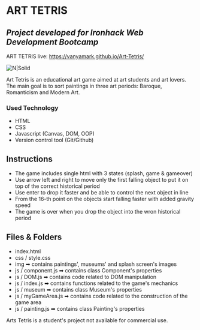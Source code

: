 # ART TETRIS
## _Project developed for Ironhack Web Development Bootcamp_

ART TETRIS live: https://vanyamark.github.io/Art-Tetris/

![N|Solid](https://i.imgur.com/1QgrNNw.png)

Art Tetris is an educational art game aimed at art students and art lovers. 
The main goal is to sort paintings in three art periods: Baroque, Romanticism and Modern Art. 

### Used Technology

- HTML
- CSS
- Javascript (Canvas, DOM, OOP)
- Version control tool (Git/Github)

## Instructions

- The game includes single html with 3 states (splash, game & gameover)
- Use arrow left and right to move only the first falling object to put it on top of the correct historical period
- Use enter to drop it faster and be able to control the next object in line
- From the 16-th point on the objects start falling faster with added gravity speed
- The game is over when you drop the object into the wron historical period

## Files & Folders

- index.html
- css / style.css
- img ➡ contains paintings', museums' and splash screen's images
- js / component.js ➡ contains class Component's properties
- js / DOM.js ➡ contains code related to DOM manipulation
- js / index.js ➡ contains functions related to the game's mechanics
- js / museum ➡ contains class Museum's properties
- js / myGameArea.js ➡ contains code related to the construction of the game area
- js / painting.js ➡ contains class Painting's properties

Arts Tetris is a student's project not available for commercial use.

